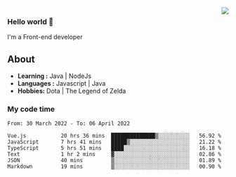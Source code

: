 <img align='right' src="https://github-readme-stats.vercel.app/api?username=jumodada&show_icons=true&theme=vue">

### Hello world 👋

I'm a Front-end developer 
    
## About
-  **Learning :** Java | NodeJs
-  **Languages :** Javascript | Java
-  **Hobbies:** Dota | The Legend of Zelda

### My code time

<!--START_SECTION:waka-->

```text
From: 30 March 2022 - To: 06 April 2022

Vue.js           20 hrs 36 mins  ██████████████▒░░░░░░░░░░   56.92 %
JavaScript       7 hrs 41 mins   █████▒░░░░░░░░░░░░░░░░░░░   21.22 %
TypeScript       5 hrs 51 mins   ████░░░░░░░░░░░░░░░░░░░░░   16.18 %
Text             1 hr 2 mins     ▓░░░░░░░░░░░░░░░░░░░░░░░░   02.86 %
JSON             40 mins         ▒░░░░░░░░░░░░░░░░░░░░░░░░   01.89 %
Markdown         19 mins         ▒░░░░░░░░░░░░░░░░░░░░░░░░   00.90 %
```

<!--END_SECTION:waka-->
